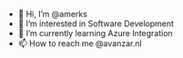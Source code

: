 - 👋 Hi, I’m @amerks
- 👀 I’m interested in Software Development
- 🌱 I’m currently learning Azure Integration
- 📫 How to reach me @avanzar.nl

<!---
amerks/amerks is a ✨ special ✨ repository because its `README.md` (this file) appears on your GitHub profile.
You can click the Preview link to take a look at your changes.
--->
